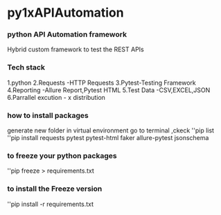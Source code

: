 # py1xAPIAutomation

### python API Automation framework

Hybrid custom framework to test the REST APIs
### Tech stack
1.python
2.Requests -HTTP Requests
3.Pytest-Testing Framework
4.Reporting -Allure Report,Pytest HTML
5.Test Data -CSV,EXCEL,JSON
6.Parrallel excution  - x distribution

### how to install packages
generate new folder in virtual environment
go to terminal ,ckeck ''pip list
''pip install requests pytest pytest-html faker allure-pytest jsonschema

### to freeze your python packages
''pip freeze > requirements.txt
### to install the Freeze version
''pip install -r requirements.txt



